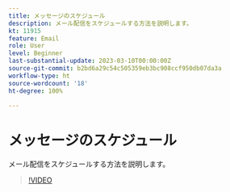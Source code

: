 ```yaml
---
title: メッセージのスケジュール
description: メール配信をスケジュールする方法を説明します。
kt: 11915
feature: Email
role: User
level: Beginner
last-substantial-update: 2023-03-10T00:00:00Z
source-git-commit: b2bd6a29c54c505359eb3bc908ccf950db07da3a
workflow-type: ht
source-wordcount: '18'
ht-degree: 100%

---
```



# メッセージのスケジュール

メール配信をスケジュールする方法を説明します。

>[!VIDEO](https://video.tv.adobe.com/v/3415919/?quality=12)
